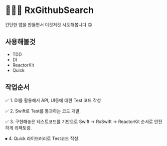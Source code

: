 # 🕵🏼‍♂️ RxGithubSearch
간단한 앱을 만들면서 이것저것 시도해봅니다 🙃

## 사용해볼것

- TDD
- DI
- ReactorKit
- Quick

## 작업순서

✅ 1. DI를 활용해서 API, UI등에 대한 Test 코드 작성

✅ 2. Swift로 Test를 통과하는 코드 개발.

✅ 3. 구현해놓은 테스트코드를 기반으로 Swift -> RxSwift -> ReactorKit 순서로 안전하게 리팩토링.

⏹ 4. Quick 라이브러리로 Test코드 작성.

